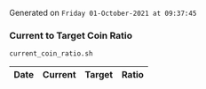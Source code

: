 Generated on `Friday 01-October-2021 at 09:37:45`

### Current to Target Coin Ratio
`current_coin_ratio.sh`

Date|Current|Target|Ratio
---|---|---|---
